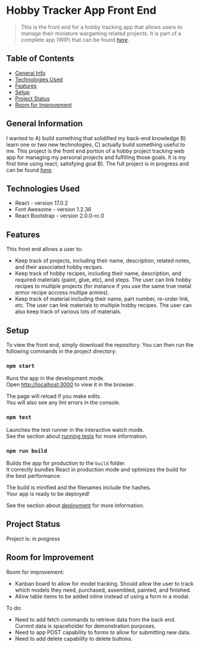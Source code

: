 # Hobby Tracker App Front End
> This is the front end for a hobby tracking app that allows users to manage their miniature wargaming related projects. It is part of a complete app (WIP) that can be found [_here_](https://github.com/thomas-dunlop/hobby-project-manager-back-end). 

## Table of Contents
* [General Info](#general-information)
* [Technologies Used](#technologies-used)
* [Features](#features)
* [Setup](#setup)
* [Project Status](#project-status)
* [Room for Improvement](#room-for-improvement)


## General Information
I wanted to A) build something that solidified my back-end knowledge B) learn one or two new technologies, C) actually build something useful to me. This project is the front end portion of a hobby project tracking web app for managing my personal projects and fulfilling those goals. It is my first time using react, satisfying goal B). The full project is in progress and can be found [_here_](https://github.com/thomas-dunlop/hobby-project-manager-back-end). 


## Technologies Used
- React - version 17.0.2
- Font Awesome - version 1.2.36
- React Bootstrap - version 2.0.0-rc.0


## Features
This front end allows a user to:
-	Keep track of projects, including their name, description, related notes, and their associated hobby recipes. 
-	Keep track of hobby recipes, including their name, description, and required materials (paint, glue, etc), and steps. The user can link hobby recipes to multiple projects (for instance if you use the same true metal armor recipe accross multipe armies). 
- Keep track of material including their name, part number, re-order link, etc. The user can link materials to multiple hobby recipes. The user can also keep track of various lots of materials. 


## Setup
To view the front end, simply download the repository. You can then run the following commands in the project directory: 

### `npm start`

Runs the app in the development mode.\
Open [http://localhost:3000](http://localhost:3000) to view it in the browser.

The page will reload if you make edits.\
You will also see any lint errors in the console.

### `npm test`

Launches the test runner in the interactive watch mode.\
See the section about [running tests](https://facebook.github.io/create-react-app/docs/running-tests) for more information.

### `npm run build`

Builds the app for production to the `build` folder.\
It correctly bundles React in production mode and optimizes the build for the best performance.

The build is minified and the filenames include the hashes.\
Your app is ready to be deployed!

See the section about [deployment](https://facebook.github.io/create-react-app/docs/deployment) for more information.


## Project Status
Project is: _in progress_ 


## Room for Improvement
Room for improvement:
- Kanban board to allow for model tracking. Should allow the user to track which models they need, purchased, assembled, painted, and finished. 
- Allow table items to be added inline instead of using a form in a modal. 

To do:
- Need to add fetch commands to retrieve data from the back end. Current data is spaceholder for demonstration purposes. 
- Need to app POST capability to forms to allow for submitting new data. 
- Need to add delete capability to delete buttons. 
